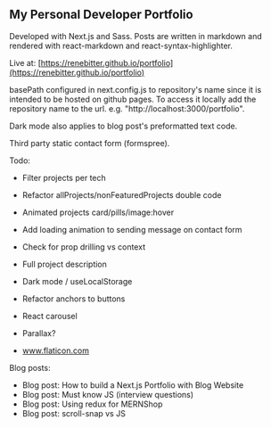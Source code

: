 ## My Personal Developer Portfolio

Developed with Next.js and Sass. Posts are written in markdown and rendered with react-markdown and react-syntax-highlighter.

Live at: [https://renebitter.github.io/portfolio](https://renebitter.github.io/portfolio)

basePath configured in next.config.js to repository's name since it is intended to be hosted on github pages. To access it locally add the repository name to the url. e.g. "http://localhost:3000/portfolio".

Dark mode also applies to blog post's preformatted text code.

Third party static contact form (formspree).

Todo:

- Filter projects per tech
- Refactor allProjects/nonFeaturedProjects double code
- Animated projects card/pills/image:hover

- Add loading animation to sending message on contact form

- Check for prop drilling vs context
- Full project description
- Dark mode / useLocalStorage
- Refactor anchors to buttons
- React carousel
- Parallax?
- www.flaticon.com

Blog posts:

- Blog post: How to build a Next.js Portfolio with Blog Website
- Blog post: Must know JS (interview questions)
- Blog post: Using redux for MERNShop
- Blog post: scroll-snap vs JS
